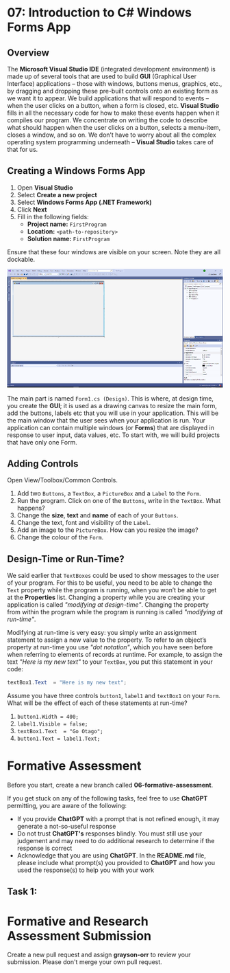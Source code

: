# 07: Introduction to C# Windows Forms App

## Overview

The **Microsoft Visual Studio IDE** (integrated development environment) is made up of several tools that are used to build **GUI** (Graphical User Interface) applications – those with windows, buttons menus, graphics, etc., by dragging and dropping these pre-built controls onto an existing form as we want it to appear. We build applications that will respond to events – when the user clicks on a button, when a form is closed, etc. **Visual Studio** fills in all the necessary code for how to make these events happen when it compiles our program. We concentrate on writing the code to describe what should happen when the user clicks on a button, selects a menu-item, closes a window, and so on. We don’t have to worry about all the complex operating system programming underneath – **Visual Studio** takes care of that for us.

## Creating a Windows Forms App

1. Open **Visual Studio**
2. Select **Create a new project**
3. Select **Windows Forms App (.NET Framework)**
4. Click **Next**
5. Fill in the following fields:
   - **Project name:** `FirstProgram`
   - **Location:** `<path-to-repository>`
   - **Solution name:** `FirstProgram`

Ensure that these four windows are visible on your screen. Note they are all dockable.

![](../resources/img/07-introduction-to-c-sharp-windows-forms-apps/01-image.png)

The main part is named `Form1.cs (Design)`. This is where, at design time, you create the **GUI**; it is used as a drawing canvas to resize the main form, add the buttons, labels etc that you will use in your application. This will be the main window that the user sees when your application is run. Your application can contain multiple windows (or **Forms**) that are displayed in response to user input, data values, etc. To start with, we will build projects that have only one Form.

## Adding Controls

Open View/Toolbox/Common Controls.

1.	Add two `Buttons`, a `TextBox`, a `PictureBox` and a `Label` to the `Form`.
2. Run the program. Click on one of the `Buttons`, write in the `TextBox`. What happens?
3. Change the **size**, **text** and **name** of each of your `Buttons`.
4.	Change the text, font and visibility of the `Label`.
5. Add an image to the `PictureBox`. How can you resize the image?
6. Change the colour of the `Form`.

## Design-Time or Run-Time?

We said earlier that `TextBoxes` could be used to show messages to the user of your program. For this to be useful, you need to be able to change the `Text` property while the program is running, when you won’t be able to get at the **Properties** list. Changing a property while you are creating your application is called *"modifying at design-time"*. Changing the property from within the program while the program is running is called *"modifying at run-time"*.

Modifying at run-time is very easy: you simply write an assignment statement to assign a new value to the property. To refer to an object’s property at run-time you use *"dot notation"*, which you have seen before when referring to elements of records at runtime. For example, to assign the text *"Here is my new text"* to your `TextBox`, you put this statement in your code:

```cs
textBox1.Text  = "Here is my new text"; 
```

Assume you have three controls `button1`, `label1` and `textBox1` on your `Form`. What will be the effect of each of these statements at run-time?

1.	`button1.Width = 400;`
2.	`label1.Visible = false;`
3.	`textBox1.Text  = "Go Otago";`
4.	`button1.Text = label1.Text;`





# Formative Assessment

Before you start, create a new branch called **06-formative-assessment**.

If you get stuck on any of the following tasks, feel free to use **ChatGPT** permitting, you are aware of the following:

- If you provide **ChatGPT** with a prompt that is not refined enough, it may generate a not-so-useful response
- Do not trust **ChatGPT's** responses blindly. You must still use your judgement and may need to do additional research to determine if the response is correct
- Acknowledge that you are using **ChatGPT**. In the **README.md** file, please include what prompt(s) you provided to **ChatGPT** and how you used the response(s) to help you with your work

## Task 1:

# Formative and Research Assessment Submission

Create a new pull request and assign **grayson-orr** to review your submission. Please don't merge your own pull request.